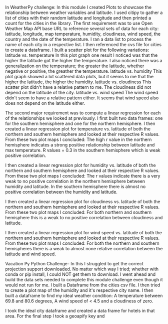 In WeatherPy challenge:
  In this module I created Plots to showcase the relationship between weather variables and latitude.
I used citipy to gather a list of cities with their random latitude and longitude and then printed a count for the cities in the library.
The first requirement was to use Open Weather Map API base URL to reference several sets of data for each city:
  latitude, longitude,  map temperature, humidity, cloudiness, wind speed, the country and the date of the temperature.
  I ran a data list to process the name of each city in a respective list. 
I then referenced the cvs file for cities to create a dataframe.
I built a scatter plot for the following variations:
  latitude vs. temperature
      In this plot graph one result I noticed was that the higher the latitude got the higher the temperature. 
      I also noticed there was a generalization on the temperature; the greater the latitude, whether negative or positive, the greather the temperature. 
  latitude vs. humidity
      This plot graph showed a lot scattered data plots, but it seems to me that the higher the latitude, the higher the humidity.
  latitude vs. cloudiness
      This scatter plot didn't have a relative pattern to me. The cloudiness did not depend on the latitude of the city.
  latitude vs. wind speed
      The wind speed didn't seem to have a relative pattern either. It seems that wind speed also does not depend on the latitude either.

  The second major requirement was to compute a linear regression for each of the relationships we looked at previously.
   I first built two data frames: one for the southern hemisphere and one for the northern hemisphere.
   I then created a linear regression plot for temperature vs. latitude of both the northern and southern hemisphere and looked at their respective R values.
     From these two plot maps I concluded: 
         The high r value in the northern hemisphere indicates a strong positive relationship between latitude and max temperature.
         R values = 0.3 in the southern hemisphere which is weak positive correlation.

  I then created a linear regression plot for humidity vs. latitude of both the northern and southern hemisphere and looked at their respective R values.
     From these two plot maps I concluded: 
         The r values indicate there is a very weak to no positive correlation in the northern hemisphere between humidity and latitude.
         In the southern hemisphere there is almost no positive correlation between the humidity and latitude.

         
  I then created a linear regression plot for cloudiness vs. latitude of both the northern and southern hemisphere and looked at their respective R values.
     From these two plot maps I concluded: 
         For both northern and southern hemisphere this is a weak to no positive correlation between cloudiness and latitude.

  I then created a linear regression plot for wind speed vs. latitude of both the northern and southern hemisphere and looked at their respective R values.
     From these two plot maps I concluded: 
         For both the northern and southern hemispheres there is a weak to almost none relative correlation between the latitude and wind speed.

Vacation Py Python Challenge-
    In this I struggled to get the correct projection support downloaded. No matter which way I tried; whether with conda or pip install, I could NOT get them to download.
    I went ahead and build the data sets needed to complete this module challenge even though it would not run for me.
      I built a Dataframe from the cities csv file. I then tried to create a plot map of the humidity and it's respective city name.
      I then built a dataframe to find my ideal weather condition:
          A temperature between 69.8 and 80.6 degrees,
          A wind speed of < 4.5
          and a cloudiness of zero.

I took the ideal city dataframe and created a data frame for hotels in that area.
For the final step I took a geoapify key and 
